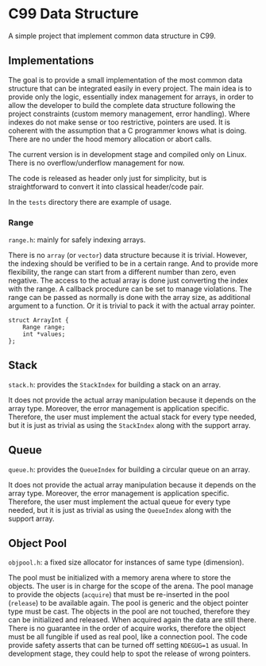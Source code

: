 # C99 Data Structure

A simple project that implement common data structure in C99.

## Implementations

The goal is to provide a small implementation of the most common data structure
that can be integrated easily in every project.
The main idea is to provide only the logic, essentially index management for
arrays, in order to allow the developer to build the complete data structure
following the project constraints (custom memory management, error handling).
Where indexes do not make sense or too restrictive, pointers are used.
It is coherent with the assumption that a C programmer knows what is doing.
There are no under the hood memory allocation or abort calls.

The current version is in development stage and compiled only on Linux.
There is no overflow/underflow management for now.

The code is released as header only just for simplicity, but is straightforward
to convert it into classical header/code pair.

In the `tests` directory there are example of usage.

### Range

`range.h`: mainly for safely indexing arrays.

There is no `array` (or `vector`) data structure because it is trivial.
However, the indexing should be verified to be in a certain range.
And to provide more flexibility, the range can start from a different number
than zero, even negative. 
The access to the actual array is done just converting the index with the
range. A callback procedure can be set to manage violations.
The range can be passed as normally is done with the array size, as additional
argument to a function. Or it is trivial to pack it with the actual array
pointer.

```
struct ArrayInt {
    Range range;
    int *values;
};
```

## Stack

`stack.h`: provides the `StackIndex` for building a stack on an array.

It does not provide the actual array manipulation because it depends on the
array type. Moreover, the error management is application specific.
Therefore, the user must implement the actual stack for every type needed, but
it is just as trivial as using the `StackIndex` along with the support array.

## Queue

`queue.h`: provides the `QueueIndex` for building a circular queue on an array.

It does not provide the actual array manipulation because it depends on the
array type. Moreover, the error management is application specific.
Therefore, the user must implement the actual queue for every type needed, but
it is just as trivial as using the `QueueIndex` along with the support array.

## Object Pool

`objpool.h`: a fixed size allocator for instances of same type (dimension).

The pool must be initialized with a memory arena where to store the objects.
The user is in charge for the scope of the arena.
The pool manage to provide the objects (`acquire`) that must be re-inserted in
the pool (`release`) to be available again.
The pool is generic and the object pointer type must be cast.
The objects in the pool are not touched, therefore they can be initialized and
released. When acquired again the data are still there. There is no guarantee
in the order of acquire works, therefore the object must be all fungible if
used as real pool, like a connection pool.
The code provide safety asserts that can be turned off setting `NDEGUG=1` as
usual. In development stage, they could help to spot the release of wrong
pointers.
